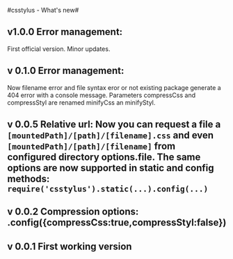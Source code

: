 #csstylus - What's new#
## v1.0.0 Error management: 
First official version. Minor updates.

## v 0.1.0 Error management: 
Now filename error and file syntax eror or not existing package generate a 404 error with a console message. Parameters compressCss and compressStyl are renamed minifyCss an minifyStyl.

## v 0.0.5 Relative url: Now you can request a file a ```[mountedPath]/[path]/[filename].css``` and even ```[mountedPath]/[path]/[filename]``` from configured directory options.file. The same options are now supported in static and config methods: ```require('csstylus').static(...).config(...)``` 

## v 0.0.2 Compression options: .config({compressCss:true,compressStyl:false})
## v 0.0.1 First working version
